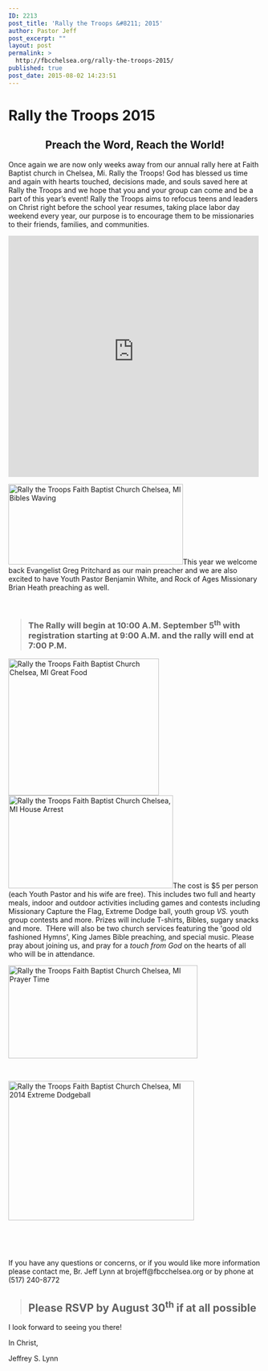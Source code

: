 ```yaml
---
ID: 2213
post_title: 'Rally the Troops &#8211; 2015'
author: Pastor Jeff
post_excerpt: ""
layout: post
permalink: >
  http://fbcchelsea.org/rally-the-troops-2015/
published: true
post_date: 2015-08-02 14:23:51
---
```

<div class="jumbotron-skewed skew-neg text-center"><h1 class="skew-pos text-center">Rally the Troops 2015</h1></div><h2 style="text-align: center;">Preach the Word, Reach the World!</h2><p>Once again we are now only weeks away from our annual rally here at Faith Baptist church in Chelsea, Mi. Rally the Troops! God has blessed us time and again with hearts touched, decisions made, and souls saved here at Rally the Troops and we hope that you and your group can come and be a part of this year’s event! Rally the Troops aims to refocus teens and leaders on Christ right before the school year resumes, taking place labor day weekend every year, our purpose is to encourage them to be missionaries to their friends, families, and communities.</p>


<p><iframe width="99%" height="480" src="https://www.youtube-nocookie.com/embed/V_kJXm4CCqQ" frameborder="0" allowfullscreen></iframe></p>

<p><a href="http://fbcchelsea.org/wp-content/uploads/2015/08/RTT2014-BIBLES-WAVING.jpg"><img class="alignleft  wp-image-2215" src="http://fbcchelsea.org/wp-content/uploads/2015/08/RTT2014-BIBLES-WAVING-300x138.jpg" alt="Rally the Troops Faith Baptist Church Chelsea, MI Bibles Waving" width="348" height="160" /></a>This year we welcome back Evangelist Greg Pritchard as our main preacher and we are also excited to have Youth Pastor Benjamin White, and Rock of Ages Missionary Brian Heath preaching as well.</p><p>&nbsp;</p><blockquote><h3>The Rally will begin at 10:00 A.M. September 5<sup>th</sup> with registration starting at 9:00 A.M. and the rally will end at 7:00 P.M.</h3></blockquote><p><a href="http://fbcchelsea.org/wp-content/uploads/2015/08/RTT2014Great-Food.jpg"><img class="alignleft size-medium wp-image-2214" src="http://fbcchelsea.org/wp-content/uploads/2015/08/RTT2014Great-Food-300x272.jpg" alt="Rally the Troops Faith Baptist Church Chelsea, MI Great Food" width="300" height="272" /></a><a href="http://fbcchelsea.org/wp-content/uploads/2015/08/RTT2014-Under-arrest.jpg"><img class="alignright  wp-image-2218" src="http://fbcchelsea.org/wp-content/uploads/2015/08/RTT2014-Under-arrest-300x169.jpg" alt="Rally the Troops Faith Baptist Church Chelsea, MI House Arrest" width="328" height="185" /></a>The cost is $5 per person (each Youth Pastor and his wife are free). This includes two full and hearty meals, indoor and outdoor activities including games and contests including Missionary Capture the Flag, Extreme Dodge ball, youth group <em>VS.</em> youth group contests and more. Prizes will include T-shirts, Bibles, sugary snacks and more.  THere will also be two church services featuring the 'good old fashioned Hymns', King James Bible preaching, and special music. Please pray about joining us, and pray for a <em>touch from God</em> on the hearts of all who will be in attendance.</p><p style="text-align: left;"><a href="http://fbcchelsea.org/wp-content/uploads/2015/08/RTT2014-Prayer-Time.jpg"><img class="  wp-image-2217 alignleft" src="http://fbcchelsea.org/wp-content/uploads/2015/08/RTT2014-Prayer-Time-300x147.jpg" alt="Rally the Troops Faith Baptist Church Chelsea, MI Prayer Time" width="377" height="185" /></a></p><p style="text-align: left;"> </p><p style="text-align: left;"><a href="http://fbcchelsea.org/wp-content/uploads/2015/08/RTT2014-Extreme-Dodgeball.jpg"><img class="wp-image-2216 alignright" src="http://fbcchelsea.org/wp-content/uploads/2015/08/RTT2014-Extreme-Dodgeball-1024x768.jpg" alt="Rally the Troops Faith Baptist Church Chelsea, MI 2014 Extreme Dodgeball" width="370" height="277" /></a></p><p style="text-align: left;"> </p><p style="text-align: left;"> </p><p style="text-align: left;">If you have any questions or concerns, or if you would like more information please contact me, Br. Jeff Lynn at brojeff@fbcchelsea.org or by phone at (517) 240-8772</p><blockquote><h2>Please RSVP by August 30<sup>th</sup> if at all possible</h2></blockquote><p>I look forward to seeing you there!</p><p>In Christ,</p><p>Jeffrey S. Lynn</p>
